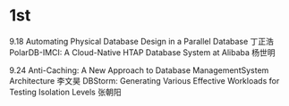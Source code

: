 # 1st
9.18
Automating Physical Database Design in a Parallel Database 丁正浩
PolarDB-IMCI: A Cloud-Native HTAP Database System at Alibaba 杨世明

9.24
Anti-Caching: A New Approach to Database ManagementSystem Architecture 李文昊
DBStorm: Generating Various Effective Workloads for Testing Isolation Levels 张朝阳